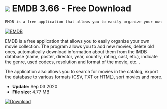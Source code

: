 # ![](https://cdn.softexe.net/static/icon/8/emdb-2305.png) EMDB 3.66 - Free Download

```sh
EMDB is a free application that allows you to easily organize your own movie collection. The program allows you to add new movies, delete old ones, automatically download information about them from the IMDB database.
```
[![EMDB](https://gallery.dpcdn.pl/imgc/Tools/42750/g_-_420x350_1.5_-_x20131220134612_0.png)](https://softexe.net/win/hobbies-lifestyle/collecting/emdb:bcRe.html)

EMDB is a free application that allows you to easily organize your own movie collection. The program allows you to add new movies, delete old ones, automatically download information about them from the IMDB database (name, poster, director, year, country, rating, cast, etc.), indicate the genre, used codecs, resolution and format of the movie, etc. .

The application also allows you to search for movies in the catalog, export the database to various formats (CSV, TXT or HTML), sort movies and more.


- **Update:** Sep 03 2020
- **File size:** 4.77 MB

[![Download](https://cdn.softexe.net/static/img/download.png)](https://softexe.net/win/hobbies-lifestyle/collecting/emdb:bcRe.html)

